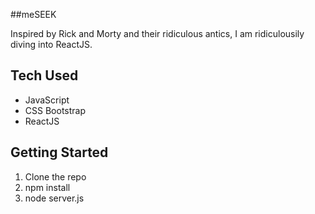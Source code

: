 ##meSEEK

Inspired by Rick and Morty and their ridiculous antics, I am ridiculousily diving into ReactJS. 


## Tech Used
* JavaScript
* CSS Bootstrap
* ReactJS

## Getting Started

1. Clone the repo
2. npm install
3. node server.js